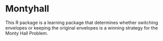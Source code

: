 # Montyhall
 This R package is a learning package that determines whether switching envelopes or keeping the original envelopes is a winning strategy for the Monty Hall Problem. 
